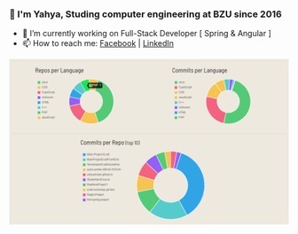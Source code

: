 
### 👋 I'm Yahya, Studing computer engineering at BZU since 2016

- 🔭 I’m currently working on Full-Stack Developer [ Spring & Angular ]
- 📫 How to reach me:
[Facebook](https://facebook.com/yahya.shqair) | 
[LinkedIn](https://www.linkedin.com/in/yahyashqair/) 

![GitHub Logo](pic.png)
